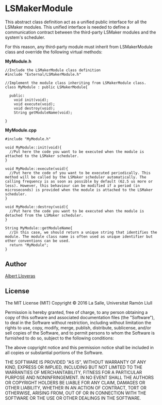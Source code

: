 # LSMakerModule
This abstract class definition act as a unified public interface for all the LSMaker modules. This unified interface is needed to define a communication contract between the third-party LSMaker modules and the system's scheduler.

For this reason, any third-party module must inherit from LSMakerModule class and override the following
virtual methods:

**MyModule.h**
```
//Include the LSMakerModule class definition
#include "External/LSMakerModule.h"

//Implement the module class inheriting from LSMakerModule class.
class MyModule : public LSMakerModule{

  public:
    void init(void);
    void execute(void);
    void destroy(void);
    String getModuleName(void);

}
```

**MyModule.cpp**
```
#include "MyModule.h"

void MyModule::init(void){
  //Put here the code you want to be executed when the module is attached to the LSMaker scheduler.
}

void MyModule::execute(void){
  //Put here the code of you want to be executed periodically. This method will be called by the LSMaker scheduler automatically. The calling frequency is as soon as possible by default (62.5 us more or less). However, this behaviour can be modified if a period (in microseconds) is provided when the module is attached to the LSMaker scheduler.
}

void MyModule::destroy(void){
  //Put here the code you want to be executed when the module is detached from the LSMaker scheduler.
}

String MyModule::getModuleName{
  //In this case, we should return a unique string that identifies the module. The module class name is often used as unique identifier but other conventions can be used.
  return "MyModule";
}

```

## Author
[Albert Lloveras](https://github.com/alloveras)

## License
The MIT License (MIT)
Copyright &copy; 2016 La Salle, Universitat Ramón Llull

Permission is hereby granted, free of charge, to any person obtaining a copy of this software and associated documentation files (the "Software"), to deal in the Software without restriction, including without limitation the rights to use, copy, modify, merge, publish, distribute, sublicense, and/or sell copies of the Software, and to permit persons to whom the Software is furnished to do so, subject to the following conditions:

The above copyright notice and this permission notice shall be included in all copies or substantial portions of the Software.

THE SOFTWARE IS PROVIDED "AS IS", WITHOUT WARRANTY OF ANY KIND, EXPRESS OR IMPLIED, INCLUDING BUT NOT LIMITED TO THE WARRANTIES OF MERCHANTABILITY, FITNESS FOR A PARTICULAR PURPOSE AND NONINFRINGEMENT. IN NO EVENT SHALL THE AUTHORS OR COPYRIGHT HOLDERS BE LIABLE FOR ANY CLAIM, DAMAGES OR OTHER LIABILITY, WHETHER IN AN ACTION OF CONTRACT, TORT OR OTHERWISE, ARISING FROM, OUT OF OR IN CONNECTION WITH THE SOFTWARE OR THE USE OR OTHER DEALINGS IN THE SOFTWARE.

